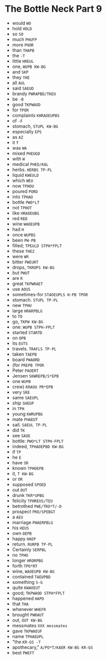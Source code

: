 # The Bottle Neck Part 9

* would `WO`
* hold `HOLD`
* so `SO`
* much `PHUFP`
* more `PHOR`
* than `THAPB`
* the `-T`
* little `HREUL`
* one, `WUPB KW-BG`
* and `SKP`
* they `THE`
* all `AUL`
* said `SAEUD`
* brandy `PWRAPBD/TKEU`
* be `-B`
* good `TKPWAOD`
* for `TPOR`
* complaints `KHRAOEUPBS`
* of `-F`
* stomach, `STUPL KW-BG`
* especially `EPS`
* as `AZ`
* it `T`
* was `WA`
* mixed `PHEUGD`
* with `W`
* medical `PHED/KAL`
* herbs. `HERBS TP-PL`
* liquid `KWEULD`
* which `WEU`
* now `TPHOU`
* poured `PORD`
* into `TPHAO`
* bottle `PWO*LT`
* not `TPHOT`
* like `HRAOEUBG`
* red `RED`
* wine `WAOEUPB`
* had `H`
* once `WUPBS`
* been `PW-PB`
* filled; `TPEULD STPH*FPLT`
* these `THEZ`
* were `WR`
* bitter `PWEURT`
* drops, `TKROPS KW-BG`
* but `PWUT`
* are `R`
* great `TKPWRAET`
* use `AOUS`
* sometimes-for `STAOEUPLS H-PB TPOR`
* stomach. `STUPL TP-PL`
* new `TPHU`
* large `HRARPBLG`
* to `TO`
* go, `TKPW KW-BG`
* one: `WUPB STPH-FPLT`
* started `STARTD`
* on `OPB`
* its `EUTS`
* travels. `TRAFLS TP-PL`
* taken `TAEPB`
* board `PWAORD`
* (for `PREPB TPOR`
* Peter `PAOERT`
* Jensen `SKWREPB/S*EPB`
* one `WUPB`
* crew) `KRAOU PR*EPB`
* very `SRE`
* same `SAEUPL`
* ship `SHEUP`
* in `TPH`
* young `KWRUPBG`
* mate `PHAEUT`
* sail. `SAEUL TP-PL`
* did `TK`
* see `SAOE`
* bottle: `PWO*LT STPH-FPLT`
* indeed, `TPHAOEPBD KW-BG`
* if `TP`
* he `E`
* have `SR`
* known `TPHOEPB`
* it, `T KW-BG`
* or `OR`
* supposed `SPOED`
* out `OUT`
* drunk `TKR*UPBG`
* felicity `TPHREUS/TEU`
* betrothed `PWE/TRO*T/-D`
* prospect `PRO/SPEBGT`
* a `AEU`
* marriage `PHAERPBLG`
* his `HEUS`
* own `OEPB`
* happy `HAEP`
* return. `RURPB TP-PL`
* Certainly `SERPBL`
* no `TPHO`
* longer `HRORPBG`
* forth `TPO*RT`
* wine, `WAOEUPB KW-BG`
* contained `TAEUPBD`
* something `S-G`
* quite `KWAOEUT`
* good; `TKPWAOD STPH*FPLT`
* happened `HAPD`
* that `THA`
* whenever `WHEFR`
* brought `PWRAUT`
* out, `OUT KW-BG`
* messmates `XXX messmates`
* gave `TKPWAEUF`
* name `TPHAEUPL`
* "the `KR-GS -T`
* apothecary," `A/PO*T/KAER KW-BG KR-GS`
* best `PWEFT`
